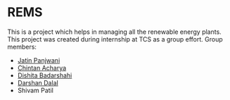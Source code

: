 # REMS
This is a project which helps in managing all the renewable energy plants.
This project was created during internship at TCS as a group effort.
Group members:
- [Jatin Panjwani](https://github.com/jatin33)
- [Chintan Acharya](https://github.com/ChintanAcharya)
- [Dishita Badarshahi](https://github.com/DishitaBadarshahi)
- [Darshan Dalal](https://github.com/darshan010)
- Shivam Patil

